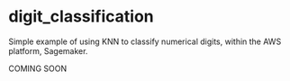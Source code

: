 # digit_classification
Simple example of using KNN to classify numerical digits, within the AWS platform, Sagemaker. 

COMING SOON
